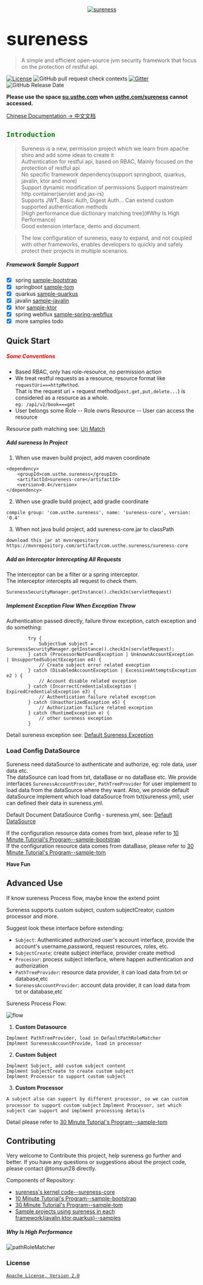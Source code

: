 <p align="center">
  <a href="https://su.usthe.com">
    <img alt="sureness" src="./docs/_media/hat-128.svg">
  </a>
</p>

# <font size="14p">sureness</font>

> A simple and efficient open-source jvm security framework that focus on the protection of restful api.

[![License](https://img.shields.io/badge/license-Apache%202-4EB1BA.svg)](https://www.apache.org/licenses/LICENSE-2.0.html) 
![GitHub pull request check contexts](https://img.shields.io/github/status/contexts/pulls/tomsun28/sureness/8?label=pull%20checks) 
[![Gitter](https://img.shields.io/gitter/room/usthe/sureness?label=sureness&color=orange&logo=gitter&logoColor=red)](https://gitter.im/usthe/sureness) 
![GitHub Release Date](https://img.shields.io/github/release-date/tomsun28/sureness?color=blue&logo=figshare&logoColor=red) 

**Please use the space [su.usthe.com](https://su.usthe.com/) when [usthe.com/sureness](https://usthe.com/sureness) cannot accessed.**  

[Chinese Documentation -> 中文文档](README_CN.md)  

## <font color="green">`Introduction`</font>


> Sureness is a new, permission project which we learn from apache shiro and add some ideas to create it  
> Authentication for restful api, based on RBAC, Mainly focused on the protection of restful api  
> No specific framework dependency(support springboot, quarkus, javalin, ktor and more)  
> Support dynamic modification of permissions
> Support mainstream http container(servlet and jax-rs)    
> Supports JWT, Basic Auth, Digest Auth... Can extend custom supported authentication methods  
> [High performance due dictionary matching tree](#Why Is High Performance)  
> Good extension interface, demo and document.   

> The low configuration of sureness, easy to expand, and not coupled with other frameworks, enables developers to quickly and safely protect their projects in multiple scenarios.   

##### Framework Sample Support  

- [x] spring [sample-bootstrap](sample-bootstrap)   
- [x] springboot [sample-tom](sample-tom)  
- [x] quarkus [sample-quarkus](samples/quarkus-sureness)  
- [x] javalin [sample-javalin](samples/javalin-sureness)    
- [x] ktor [sample-ktor](samples/ktor-sureness)   
- [x] spring webflux [sample-spring-webflux](samples/spring-webflux-sureness)   
- [x] more samples todo  

## Quick Start 

##### <font color="red">Some Conventions</font>  

- Based RBAC, only has role-resource, no permission action    
- We treat restful requests as a resource, resource format like `requestUri===httpMethod`.   
  That is the request uri + request method(`post,get,put,delete...`) is considered as a resource as a whole.  
  `eg: /api/v2/book===get`    
- User belongs some Role -- Role owns Resource -- User can access the resource  

Resource path matching see: [Uri Match](docs/path-match.md)  

##### Add sureness In Project  

1. When use maven build project, add maven coordinate  
```
<dependency>
    <groupId>com.usthe.sureness</groupId>
    <artifactId>sureness-core</artifactId>
    <version>0.4</version>
</dependency>
```
2. When use gradle build project, add gradle coordinate  
```
compile group: 'com.usthe.sureness', name: 'sureness-core', version: '0.4'
```
3. When not java build project, add sureness-core.jar to classPath  
```
download this jar at mvnrepository  
https://mvnrepository.com/artifact/com.usthe.sureness/sureness-core
```

##### Add an Interceptor Intercepting All Requests  

The interceptor can be a filter or a spring interceptor.  
The interceptor intercepts all request to check them.  
```
SurenessSecurityManager.getInstance().checkIn(servletRequest)
```

##### Implement Exception Flow When Exception Throw  
Authentication passed directly, failure throw exception, catch exception and do something:   

```
        try {
            SubjectSum subject = SurenessSecurityManager.getInstance().checkIn(servletRequest);
        } catch (ProcessorNotFoundException | UnknownAccountException | UnsupportedSubjectException e4) {
            // Create subject error related execption 
        } catch (DisabledAccountException | ExcessiveAttemptsException e2 ) {
            // Account disable related exception
        } catch (IncorrectCredentialsException | ExpiredCredentialsException e3) {
            // Authentication failure related exception
        } catch (UnauthorizedException e5) {
            // Authorization failure related exception
        } catch (RuntimeException e) {
            // other sureness exception
        }
```

Detail sureness exception see: [Default Sureness Exception](docs/default-exception.md)  

### Load Config DataSource   

Sureness need dataSource to authenticate and authorize, eg: role data, user data etc.  
The dataSource can load from txt, dataBase or no dataBase etc.
We provide interfaces `SurenessAccountProvider`, `PathTreeProvider` for user implement to load data from the dataSource where they want.
Also, we provide default dataSource implement which load dataSource from txt(sureness.yml), user can defined their data in sureness.yml. 

Default Document DataSource Config - sureness.yml, see: [Default DataSource](docs/default-datasource.md)  

If the configuration resource data comes from text, please refer to  [10 Minute Tutorial's Program--sample-bootstrap](https://github.com/tomsun28/sureness/tree/master/sample-bootstrap)   
If the configuration resource data comes from dataBase, please refer to  [30 Minute Tutorial's Program--sample-tom](https://github.com/tomsun28/sureness/tree/master/sample-tom)   

**Have Fun**      

## Advanced Use  

If know sureness Process flow, maybe know the extend point  

Sureness supports custom subject, custom subjectCreator, custom processor and more.  

Suggest look these interface before extending:  

- `Subject`:  Authenticated authorized  user's account interface, provide the account's username,password, request resources, roles, etc.  
- `SubjectCreate`: create subject interface, provider create method   
- `Processor`:  process subject interface, where happen authentication and authorization 
- `PathTreeProvider`: resource data provider, it can load data from txt or database,etc
- `SurenessAccountProvider`: account data provider, it can load data from txt or database,etc   

Sureness Process Flow: 

![flow](/docs/_images/flow-en.png)  

1. **Custom Datasource**  

`Implment PathTreeProvider, load in DefaultPathRoleMatcher`   
`Implment SurenessAccountProvide, load in processor`  

2. **Custom Subject**  

`Implment Subject, add custom subject content`  
`Implment SubjectCreate to create custom subject`  
`Implment Processor to support custom subject`    

3. **Custom Processor**  

`A subject also can support by different processor, so we can custom processor to support custom subject`
`Implment Processor, set which subject can support and implment processing details`  

Detail please refer to  [30 Minute Tutorial's Program--sample-tom](sample-tom)   

## Contributing  

Very welcome to Contribute this project, help sureness go further and better. If you have any questions or suggestions about the project code, please contact @tomsun28 directly.

Components of Repository:  
- [sureness's kernel code--sureness-core](core)  
- [10 Minute Tutorial's Program--sample-bootstrap](sample-bootstrap)  
- [30 Minute Tutorial's Program--sample-tom](sample-tom)  
- [Sample projects using sureness in each framework(javalin,ktor,quarkus)--samples](samples)  


##### Why Is High Performance  

![pathRoleMatcher](docs/_images/PathRoleMatcher.svg)  
 

### License  
[`Apache License, Version 2.0`](https://www.apache.org/licenses/LICENSE-2.0.html)